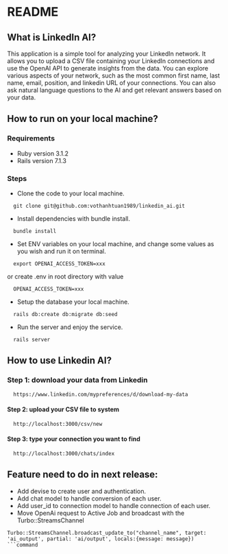 # README

## What is LinkedIn AI?
This application is a simple tool for analyzing your LinkedIn network. It allows you to upload a CSV file containing your LinkedIn connections and use the OpenAI API to generate insights from the data. You can explore various aspects of your network, such as the most common first name, last name, email, position, and linkedin URL of your connections. You can also ask natural language questions to the AI and get relevant answers based on your data.

## How to run on your local machine?
### Requirements
- Ruby version 3.1.2
- Rails version 7.1.3

### Steps
- Clone the code to your local machine.
```command
  git clone git@github.com:vothanhtuan1989/linkedin_ai.git
```

- Install dependencies with bundle install.
```command
  bundle install
```

- Set ENV variables on your local machine, and change some values as you wish and run it on terminal.
```command
  export OPENAI_ACCESS_TOKEN=xxx
```
or create .env in root directory with value
```command
  OPENAI_ACCESS_TOKEN=xxx
```

- Setup the database your local machine.
```command
  rails db:create db:migrate db:seed
```

- Run the server and enjoy the service.
```command
  rails server
```

## How to use Linkedin AI?
### Step 1: download your data from Linkedin
```command
  https://www.linkedin.com/mypreferences/d/download-my-data
```

#### Step 2: upload your CSV file to system
```command
  http://localhost:3000/csv/new
```

#### Step 3: type your connection you want to find
```command
  http://localhost:3000/chats/index
```

## Feature need to do in next release:
- Add devise to create user and authentication.
- Add chat model to handle conversion of each user.
- Add user_id to connection model to handle connection of each user.
- Move OpenAi request to Active Job and broadcast with the Turbo::StreamsChannel
```command
Turbo::StreamsChannel.broadcast_update_to("channel_name", target: 'ai_output', partial: 'ai/output', locals:{message: message})                                   
```command
